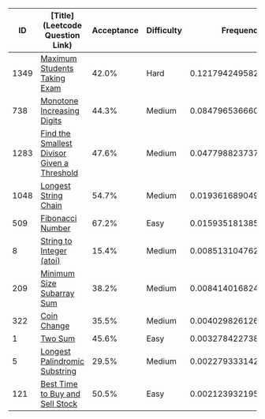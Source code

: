 |ID|[Title](Leetcode Question Link)|Acceptance|Difficulty|Frequency|
|----|-----|----|---|---|
|1349|[Maximum Students Taking Exam]( https://leetcode.com/problems/maximum-students-taking-exam)|42.0%|Hard|0.12179424958237695|
|738|[Monotone Increasing Digits]( https://leetcode.com/problems/monotone-increasing-digits)|44.3%|Medium|0.08479653666007693|
|1283|[Find the Smallest Divisor Given a Threshold]( https://leetcode.com/problems/find-the-smallest-divisor-given-a-threshold)|47.6%|Medium|0.047798823737776906|
|1048|[Longest String Chain]( https://leetcode.com/problems/longest-string-chain)|54.7%|Medium|0.019361689049145963|
|509|[Fibonacci Number]( https://leetcode.com/problems/fibonacci-number)|67.2%|Easy|0.01593518138579736|
|8|[String to Integer (atoi)]( https://leetcode.com/problems/string-to-integer-atoi)|15.4%|Medium|0.008513104762248265|
|209|[Minimum Size Subarray Sum]( https://leetcode.com/problems/minimum-size-subarray-sum)|38.2%|Medium|0.00841401682484616|
|322|[Coin Change]( https://leetcode.com/problems/coin-change)|35.5%|Medium|0.004029826126500844|
|1|[Two Sum]( https://leetcode.com/problems/two-sum)|45.6%|Easy|0.003278422738041615|
|5|[Longest Palindromic Substring]( https://leetcode.com/problems/longest-palindromic-substring)|29.5%|Medium|0.002279333142507479|
|121|[Best Time to Buy and Sell Stock]( https://leetcode.com/problems/best-time-to-buy-and-sell-stock)|50.5%|Easy|0.0021239321954525975|
